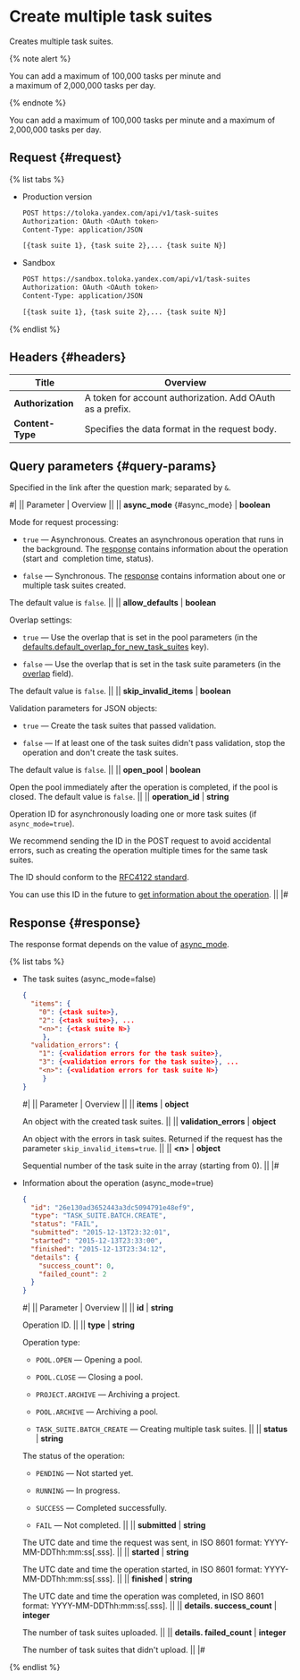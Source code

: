 # Create multiple task suites

Creates multiple task suites.

{% note alert %}

You can add a maximum of 100,000 tasks per minute and a maximum of 2,000,000 tasks per day.

{% endnote %}

You can add a maximum of 100,000 tasks per minute and a maximum of 2,000,000 tasks per day.

## Request {#request}

{% list tabs %}

- Production version

    ```bash
    POST https://toloka.yandex.com/api/v1/task-suites
    Authorization: OAuth <OAuth token>
    Content-Type: application/JSON

    [{task suite 1}, {task suite 2},... {task suite N}]
    ```

- Sandbox

    ```bash
    POST https://sandbox.toloka.yandex.com/api/v1/task-suites
    Authorization: OAuth <OAuth token>
    Content-Type: application/JSON

    [{task suite 1}, {task suite 2},... {task suite N}]
    ```
{% endlist %}


## Headers {#headers}

Title | Overview
----- | -----
**Authorization** | A token for account authorization. Add OAuth as a prefix. ||
**Content-Type** | Specifies the data format in the request body.


## Query parameters {#query-params}

Specified in the link after the question mark; separated by `&`.

#|
|| Parameter | Overview ||
|| **async_mode** {#async_mode} | **boolean**

Mode for request processing:

- `true` — Asynchronous. Creates an asynchronous operation that runs in the background. The [response](#response) contains information about the operation (start and  completion time, status).

- `false` — Synchronous. The [response](#response) contains information about one or multiple task suites created.


The default value is `false`. ||
|| **allow_defaults** | **boolean**

Overlap settings:

- `true` — Use the overlap that is set in the pool parameters (in the [defaults.default_overlap_for_new_task_suites](create-pool.md#default_overlap_for_new_task_suites) key).

- `false` — Use the overlap that is set in the task suite parameters (in the [overlap](create-task-suite.md#overlap) field).


The default value is `false`. ||
|| **skip_invalid_items** | **boolean**

Validation parameters for JSON objects:

- `true` — Create the task suites that passed validation.

- `false` — If at least one of the task suites didn't pass validation, stop the operation and don't create the task suites.


The default value is `false`. ||
|| **open_pool** | **boolean**

Open the pool immediately after the operation is completed, if the pool is closed. The default value is `false`. ||
|| **operation_id** | **string**

Operation ID for asynchronously loading one or more task suites (if `async_mode=true`).

We recommend sending the ID in the POST request to avoid accidental errors, such as creating the operation multiple times for the same task suites.

The ID should conform to the [RFC4122 standard](https://tools.ietf.org/html/rfc4122).

You can use this ID in the future to [get information about the operation](operations.md). ||
|#


## Response {#response}

The response format depends on the value of [async_mode](#async_mode).

{% list tabs %}

- The task suites (async_mode=false)

    ```json
    {
      "items": {
        "0": {<task suite>},
        "2": {<task suite>}, ...
        "<n>": {<task suite N>}
         },
      "validation_errors": {
        "1": {<validation errors for the task suite>},
        "3": {<validation errors for the task suite>}, ...
        "<n>": {<validation errors for task suite N>}
         }
    }
    ```

    #|
    || Parameter | Overview ||
    || **items** | **object**

    An object with the created task suites. ||
    || **validation_errors** | **object**

    An object with the errors in task suites. Returned if the request has the parameter `skip_invalid_items=true`. ||
    || **\<n\>** | **object**

    Sequential number of the task suite in the array (starting from 0). ||
    |#


- Information about the operation (async_mode=true)

    ```json
    {
      "id": "26e130ad3652443a3dc5094791e48ef9",
      "type": "TASK_SUITE.BATCH.CREATE",
      "status": "FAIL",
      "submitted": "2015-12-13T23:32:01",
      "started": "2015-12-13T23:33:00",
      "finished": "2015-12-13T23:34:12",
      "details": {
        "success_count": 0,
        "failed_count": 2
      }
    }
    ```

    #|
    || Parameter | Overview ||
    || **id** | **string**

    Operation ID. ||
    || **type** | **string**

    Operation type:

    - `POOL.OPEN` — Opening a pool.

    - `POOL.CLOSE` — Closing a pool.

    - `PROJECT.ARCHIVE` — Archiving a project.

    - `POOL.ARCHIVE` — Archiving a pool.

    - `TASK_SUITE.BATCH_CREATE` — Creating multiple task suites. ||
    || **status** | **string**

    The status of the operation:

    - `PENDING` — Not started yet.

    - `RUNNING` — In progress.

    - `SUCCESS` — Completed successfully.

    - `FAIL` — Not completed. ||
    || **submitted** | **string**

    The UTC date and time the request was sent, in ISO 8601 format: YYYY-MM-DDThh:mm:ss[.sss]. ||
    || **started** | **string**

    The UTC date and time the operation started, in ISO 8601 format: YYYY-MM-DDThh:mm:ss[.sss]. ||
    || **finished** | **string**

    The UTC date and time the operation was completed, in ISO 8601 format: YYYY-MM-DDThh:mm:ss[.sss]. ||
    || **details. success_count** | **integer**

    The number of task suites uploaded. ||
    || **details. failed_count** | **integer**

    The number of task suites that didn't upload. ||
    |#

{% endlist %}
